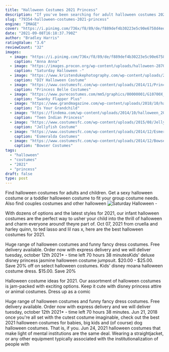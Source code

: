 ```yaml
---
title: "Halloween Costumes 2021 Princess"
description: "If you've been searching for adult halloween costumes 2021, then you've found the right page! we've got so many awesome adult costume ideas that come from all over pop culture, like films, tv,"
slug: "79354-halloween-costumes-2021-princess"
engine: "IMAGE"
cover: "https://i.pinimg.com/736x/f8/89/de/f889def4b30223e5c90e6758d4ed5570.jpg"
date: "2021-09-08T16:18:37.790Z"
author: "Bradley Harris"
ratingValue: "3.6"
reviewCount: "32"
images:
  - image: "https://i.pinimg.com/736x/f8/89/de/f889def4b30223e5c90e6758d4ed5570.jpg"
    caption: "Anna Anna"
  - image: "https://images.procon.org/wp-content/uploads/halloween-2870607_1920.jpg"
    caption: "Saturday Halloween -"
  - image: "https://www.kristendukephotography.com/wp-content/uploads/2017/08/Ariel-on-land-halloween-costume.jpg"
    caption: "DIY Halloween Costume"
  - image: "https://www.costumesfc.com/wp-content/uploads/2014/11/Princess-Belle-Costumes1.jpg"
    caption: "Princess Belle Costumes"
  - image: "https://www.purecostumes.com/mm5/graphics/00000001/G10700X_full_1.jpg"
    caption: "Swanky Flapper Plus"
  - image: "https://www.grandmagazine.com/wp-content/uploads/2018/10/halloween-kids.jpg"
    caption: "Is Your Grandchild"
  - image: "https://findema.com/wp-content/uploads/2014/10/halloween_20142626.jpg"
    caption: "Teen Indian Princess"
  - image: "https://www.costumesfc.com/wp-content/uploads/2015/08/Jellyfish-Umbrella-Costume.jpg"
    caption: "Jellyfish Costume"
  - image: "https://www.costumesfc.com/wp-content/uploads/2014/12/Esmeralda-Adult-Costume.jpg"
    caption: "Esmeralda Costumes"
  - image: "https://www.costumesfc.com/wp-content/uploads/2014/12/Bowser-Costume-for-Kids.jpg"
    caption: "Bowser Costumes"
tags:
  - "halloween"
  - "costumes"
  - "2021"
  - "princess"
draft: false
type: post
---
```


Find halloween costumes for adults and children. Get a sexy halloween costume or a toddler halloween costume to fit your group costume needs. Also find couples costumes and other halloween
![Saturday Halloween -](https://images.procon.org/wp-content/uploads/halloween-2870607_1920.jpg "Saturday Halloween -")

With dozens of options and the latest styles for 2021, our infant halloween costumes are the perfect way to usher your child into the thrill of halloween and charm everyone around! theyre part of. Oct 07, 2021 from cruella and harley quinn, to ted lasso and lil nas x, here are the best halloween costumes for 2021.
<!--inArticleAds-->

<!--galleryOne-->

Huge range of halloween costumes and funny fancy dress costumes. Free delivery available. Order now with express delivery and we will deliver tuesday, october 12th 2021* - time left 70 hours 38 minutesKids' deluxe disney princess jasmine halloween costume jumpsuit. $20.00 - $25.00. Save 20% off on select halloween costumes. Kids' disney moana halloween costume dress. $15.00.  Save 20%
<!--inArticleAds-->

<!--galleryTwo-->

Halloween costume ideas for 2021. Our assortment of halloween costumes is jam-packed with exciting options.  Keep it cute with disney princess attire or animal costumes. Dress up as a comic
<!--galleryThree-->

Huge range of halloween costumes and funny fancy dress costumes. Free delivery available. Order now with express delivery and we will deliver tuesday, october 12th 2021* - time left 70 hours 38 minutes. Jun 21, 2018 once you're all set with the cutest costume imaginable, check out the best 2021 halloween costumes for babies, big kids and (of course) dog halloween costumes. That is, if you. Jun 24, 2021 halloween costumes that make light of mental institutions are the same deal. Wearing a straightjacket, or any other equipment typically associated with the institutionalization of people with